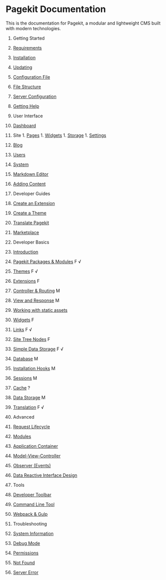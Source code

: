 Pagekit Documentation
=====================

This is the documentation for Pagekit, a modular and lightweight CMS built with modern technologies.

1. Getting Started
  1. [Requirements](getting-started/requirements.md)
  2. [Installation](getting-started/installation.md)
  3. [Updating](getting-started/updating.md)
  4. [Configuration File](getting-started/configuration-file.md)
  5. [File Structure](getting-started/file-structure.md)
  6. [Server Configuration](getting-started/server-configuration.md)
  7. [Getting Help](getting-started/getting-help.md)

2. User Interface
  1. [Dashboard](user-interface/dashboard.md)
  1. Site
    1. [Pages](user-interface/site-pages.md)
    1. [Widgets](user-interface/site-widgets.md)
    1. [Storage](user-interface/site-storage.md)
    1. [Settings](user-interface/site-settings.md)
  1. [Blog](user-interface/blog.md)
  1. [Users](user-interface/users.md)
  1. [System](user-interface/system.md)
  1. [Markdown Editor](user-interface/markdown-editor.md)
  1. [Adding Content](user-interface/adding-content.md)

3. Developer Guides
  1. [Create an Extension](developer/extension.md)
  2. [Create a Theme](guides/theme.md)
  3. [Translate Pagekit](guides/translation.md)
  4. [Marketplace](basics/marketplace.md)

4. Developer Basics
 1. [Introduction](basics/developer-introduction.md)
 2. [Pagekit Packages &amp; Modules](basics/packages.md) F √
 5. [Themes](basics/themes.md) F √
 6. [Extensions](basics/extensions.md) F
 3. [Controller &amp; Routing](basics/controller.md) M
 4. [View and Response](basics/view-response.md) M
 5. [Working with static assets](basics/assets.md)
 7. [Widgets](basics/widgets.md) F
 8. [Links](basics/links.md) F √
 9. [Site Tree Nodes](basics/nodes.md) F
 11. [Simple Data Storage](basics/module-config.md) F √
 12. [Database](basics/database.md) M
 13. [Installation Hooks](basics/installation-hooks.md) M
 14. [Sessions]() M
 15. [Cache]() ?
 16. [Data Storage]() M
 17. [Translation](basics/translation.md) F √

5. Advanced
  1. [Request Lifecycle]()
  2. [Modules]()
  3. [Application Container]()
  4. [Model-View-Controller]()
  5. [Observer (Events)](developer/architecture-events.md)
  6. [Data Reactive Interface Design]()

6. Tools
  1. [Developer Toolbar](tools/developer-toolbar.md)
  2. [Command Line Tool](tools/command-line-tool.md)
  3. [Webpack &amp; Gulp](tools/webpack-gulp.md)

7. Troubleshooting
  1. [System Information](troubleshooting/system-information.md)
  2. [Debug Mode](troubleshooting/debug.md)
  2. [Permissions](troubleshooting/permissions.md)
  2. [Not Found](troubleshooting/not-found.md)
  2. [Server Error](troubleshooting/server-error.md)
